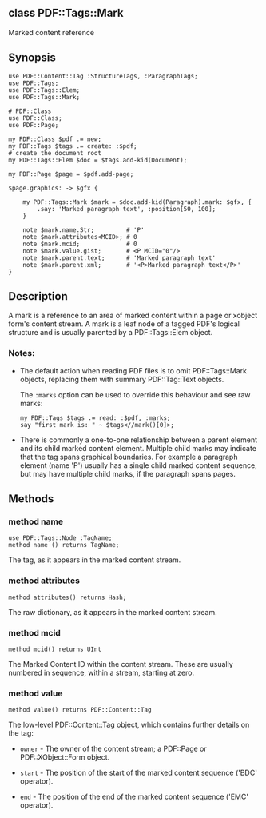 class PDF::Tags::Mark
---------------------

Marked content reference

Synopsis
--------

    use PDF::Content::Tag :StructureTags, :ParagraphTags;
    use PDF::Tags;
    use PDF::Tags::Elem;
    use PDF::Tags::Mark;

    # PDF::Class
    use PDF::Class;
    use PDF::Page;

    my PDF::Class $pdf .= new;
    my PDF::Tags $tags .= create: :$pdf;
    # create the document root
    my PDF::Tags::Elem $doc = $tags.add-kid(Document);

    my PDF::Page $page = $pdf.add-page;

    $page.graphics: -> $gfx {

        my PDF::Tags::Mark $mark = $doc.add-kid(Paragraph).mark: $gfx, {
            .say: 'Marked paragraph text', :position[50, 100];
        }

        note $mark.name.Str;         # 'P'
        note $mark.attributes<MCID>; # 0
        note $mark.mcid;             # 0
        note $mark.value.gist;       # <P MCID="0"/>
        note $mark.parent.text;      # 'Marked paragraph text'
        note $mark.parent.xml;       # '<P>Marked paragraph text</P>'
    }

Description
-----------

A mark is a reference to an area of marked content within a page or xobject form's content stream. A mark is a leaf node of a tagged PDF's logical structure and is usually parented by a PDF::Tags::Elem object.

### Notes:

  * The default action when reading PDF files is to omit PDF::Tags::Mark objects, replacing them with summary PDF::Tag::Text objects.

    The `:marks` option can be used to override this behaviour and see raw marks:

        my PDF::Tags $tags .= read: :$pdf, :marks;
        say "first mark is: " ~ $tags<//mark()[0]>;

  * There is commonly a one-to-one relationship between a parent element and its child marked content element. Multiple child marks may indicate that the tag spans graphical boundaries. For example a paragraph element (name 'P') usually has a single child marked content sequence, but may have multiple child marks, if the paragraph spans pages.

Methods
-------

### method name

    use PDF::Tags::Node :TagName;
    method name () returns TagName;

The tag, as it appears in the marked content stream.

### method attributes

    method attributes() returns Hash;

The raw dictionary, as it appears in the marked content stream.

### method mcid

    method mcid() returns UInt

The Marked Content ID within the content stream. These are usually numbered in sequence, within a stream, starting at zero.

### method value

    method value() returns PDF::Content::Tag

The low-level PDF::Content::Tag object, which contains further details on the tag:

  * `owner` - The owner of the content stream; a PDF::Page or PDF::XObject::Form object.

  * `start` - The position of the start of the marked content sequence ('BDC' operator).

  * `end` - The position of the end of the marked content sequence ('EMC' operator).

